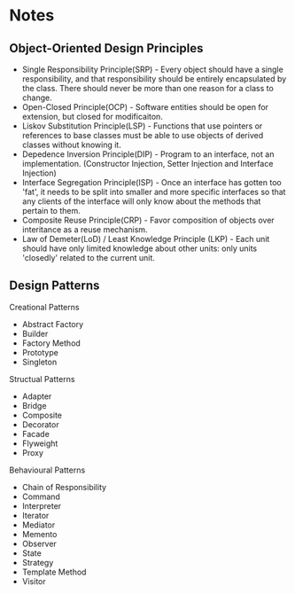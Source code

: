 Notes
===
Object-Oriented Design Principles
-
- Single Responsibility Principle(SRP) - Every object should have a single responsibility, and that responsibility should be entirely encapsulated by the class. There should never be more than one reason for a class to change.
- Open-Closed Principle(OCP) - Software entities should be open for extension, but closed for modificaiton.
- Liskov Substitution Principle(LSP) - Functions that use pointers or references to base classes must be able to use objects of derived classes without knowing it.
- Depedence Inversion Principle(DIP) - Program to an interface, not an implementation. (Constructor Injection, Setter Injection and Interface Injection)
- Interface Segregation Principle(ISP) - Once an interface has gotten too 'fat', it needs to be split into smaller and more specific interfaces so that any clients of the interface will only know about the methods that pertain to them.
- Composite Reuse Principle(CRP) - Favor composition of objects over interitance as a reuse mechanism.
- Law of Demeter(LoD) / Least Knowledge Principle (LKP) - Each unit should have only limited knowledge about other units: only units 'closedly' related to the current unit.


Design Patterns
---
Creational Patterns
- Abstract Factory
- Builder
- Factory Method
- Prototype
- Singleton

Structual Patterns
- Adapter
- Bridge
- Composite
- Decorator
- Facade
- Flyweight
- Proxy

Behavioural Patterns
- Chain of Responsibility
- Command
- Interpreter
- Iterator
- Mediator
- Memento
- Observer
- State
- Strategy
- Template Method
- Visitor



